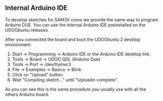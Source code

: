 ## Internal Arduino IDE
To develop sketches for SAM3X cores we provide the same way to program Arduino DUE. You can use the internal Arduino IDE preinstalled on the UDOObuntu releases.

After you connected the board and boot the UDOObuntu 2 desktop environment:

1. Start -> Programming -> Arduino IDE or the Arduino IDE desktop link.
2. Tools -> Board -> UDOO QDL (Arduino Due)
3. Tools -> Port -> /dev/ttymxc3
4. File -> Examples -> Basics -> Blink
5. Click on "Upload" button.
6. Wait "Compiling sketch..." until "Uploadin complete".

As you can see this is the same procedure you usually use with all the others Arduino board.
